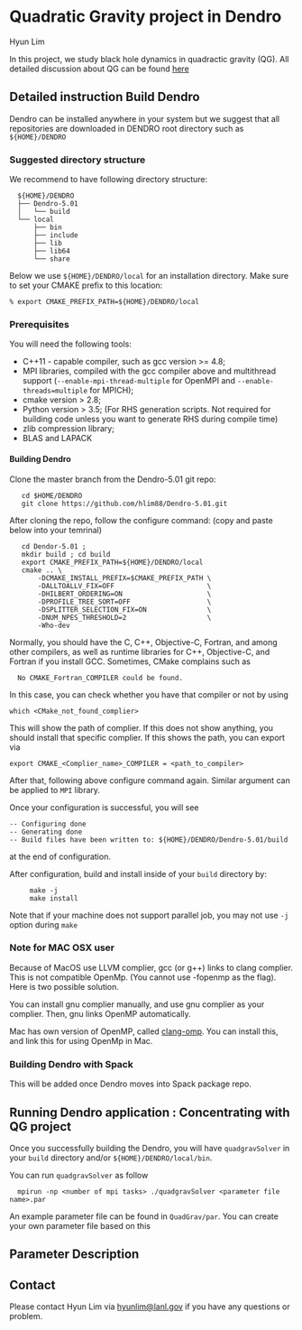 # Quadratic Gravity project in Dendro

Hyun Lim

In this project, we study black hole dynamics in 
quadractic gravity (QG). All detailed discussion about
QG can be found [here](https://github.com/hlim88/quadGrav)

## Detailed instruction Build Dendro 

Dendro can be installed anywhere in your system but we suggest
that all repositories are downloaded in DENDRO root directory 
such as `${HOME}/DENDRO`

### Suggested directory structure

We recommend to have following directory structure:

```{engine=sh}
  ${HOME}/DENDRO
  ├── Dendro-5.01
  │   └── build
  └── local
      ├── bin
      ├── include
      ├── lib
      ├── lib64
      └── share
```

Below we use `${HOME}/DENDRO/local` for an installation directory.
Make sure to set your CMAKE prefix to this location:

    % export CMAKE_PREFIX_PATH=${HOME}/DENDRO/local

### Prerequisites

You will need the following tools:

- C++11 - capable compiler, such as gcc version >= 4.8;
- MPI libraries, compiled with the gcc compiler above and multithread support
  (`--enable-mpi-thread-multiple` for OpenMPI and
   `--enable-threads=multiple` for MPICH);
- cmake version > 2.8;
- Python version > 3.5; (For RHS generation scripts. Not required for 
building code unless you want to generate RHS during compile time)
- zlib compression library;
- BLAS and LAPACK

#### Building Dendro

Clone the master branch from the Dendro-5.01 git repo:
```{engine=sh}
   cd $HOME/DENDRO
   git clone https://github.com/hlim88/Dendro-5.01.git
```    

After cloning the repo, follow the configure command:
(copy and paste below into your temrinal)
```{engine=sh}
   cd Dendor-5.01 ;
   mkdir build ; cd build
   export CMAKE_PREFIX_PATH=${HOME}/DENDRO/local
   cmake .. \
       -DCMAKE_INSTALL_PREFIX=$CMAKE_PREFIX_PATH \
       -DALLTOALLV_FIX=OFF                       \
       -DHILBERT_ORDERING=ON                     \
       -DPROFILE_TREE_SORT=OFF                   \
       -DSPLITTER_SELECTION_FIX=ON               \
       -DNUM_NPES_THRESHOLD=2                    \
       -Who-dev
```

Normally, you should have the C, C++, Objective-C, Fortran, and among other
compilers, as well as runtime libraries for C++, Objective-C, and Fortran if you install GCC.
Sometimes, CMake complains such as

```{engine=sh}
  No CMAKE_Fortran_COMPILER could be found.
```

In this case, you can check whether you have that compiler or not by using
```{engine=sh}
which <CMake_not_found_complier>
```
This will show the path of complier. If this does not show anything, 
you should install that specific complier. If this shows the path, you can export via

```{engine=sh}
export CMAKE_<Complier_name>_COMPILER = <path_to_compiler>
```
After that, following above configure command again. 
Similar argument can be applied to `MPI` library.

Once your configuration is successful, you will see
```{engine=sh}
-- Configuring done
-- Generating done
-- Build files have been written to: ${HOME}/DENDRO/Dendro-5.01/build
```
at the end of configuration.

After configuration, build and install inside of your `build` directory by:
```{engine=sh}
     make -j 
     make install
```
Note that if your machine does not support parallel job, 
you may not use `-j` option during `make`

### Note for MAC OSX user

Because of MacOS use LLVM complier, gcc (or g++) links to clang complier. 
This is not compatible OpenMp. (You cannot use -fopenmp as the flag). Here is two possible solution.

You can install gnu complier manually, and use gnu complier as your complier. 
Then, gnu links OpenMP automatically.

Mac has own version of OpenMP, called [clang-omp](https://clang-omp.github.io/). 
You can install this, and link this for using OpenMp in Mac.


### Building Dendro with Spack

This will be added once Dendro moves into Spack package repo.

## Running Dendro application : Concentrating with QG project

Once you successfully building the Dendro, you will have `quadgravSolver` 
in your `build` directory and/or `${HOME}/DENDRO/local/bin`.

You can run `quadgravSolver` as follow
```{english=sh}
  mpirun -np <number of mpi tasks> ./quadgravSolver <parameter file name>.par
```
An example parameter file can be found in `QuadGrav/par`. You can 
create your own parameter file based on this

## Parameter Description

## Contact
Please contact Hyun Lim via hyunlim@lanl.gov if you have any
questions or problem.
